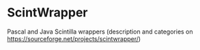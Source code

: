 ScintWrapper
============

Pascal and Java Scintilla wrappers
(description and categories on https://sourceforge.net/projects/scintwrapper/)

